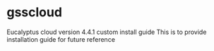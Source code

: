 # gsscloud
Eucalyptus cloud version 4.4.1 custom install guide
This is to provide installation guide for future reference
